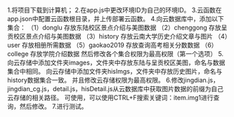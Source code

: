 #
1.将项目下载到计算机；
2.在app.js中更改环境ID为自己的环境ID。
3.云函数在app.json中配置云函数根目录，并上传部署云函数。
4.向云数据库中，添加以下集合：
（1）donglu  存放东陆校区景点介绍与美图数据
（2）chenggong  存放呈贡校区景点介绍与美图数据
（3）history  存放云南大学历史介绍文章与图片
（4）user  存放相册所需数据
（5）gaokao2019  存放查询高考相关分数数据
（6）college  存放学院介绍数据
然后修改各个集合权限为最高权限（第一个选项）
5.向云存储中添加文件夹images，文件夹中存放东陆与呈贡校区美图，命名与数据集合中相同。
  向云存储中添加文件夹hisImgs，文件夹中存放历史图片，命名与history数据集合一致。
  并且修改云存储权限为最高权限。
6.修改jingdian.js，jingdian_cg.js，detail.js，hisDetail.js从云数据库中获取图片数据的前缀为自己云存储的相关路径。
  可使用，可以使用CTRL+F搜索关键词：item.img1进行查询，然后修改。
7.进行测试。
